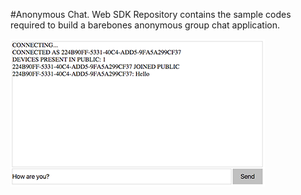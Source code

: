 #Anonymous Chat. Web SDK
Repository contains the sample codes required to build a barebones anonymous group chat application. 

![Anonymous](https://github.com/cloudilly/images/blob/master/javascript_anonymous.png)
